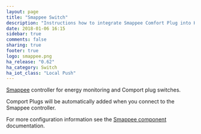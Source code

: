 ```yaml
---
layout: page
title: "Smappee Switch"
description: "Instructions how to integrate Smappee Comfort Plug into Home Assistant."
date: 2018-01-06 16:15
sidebar: true
comments: false
sharing: true
footer: true
logo: smappee.png
ha_release: "0.62"
ha_category: Switch
ha_iot_class: "Local Push"
---
```


[Smappee](https://www.smappee.com/) controller for energy monitoring and Comport plug switches.

Comport Plugs will be automatically added when you connect to the Smappee controller.

For more configuration information see the [Smappee component](/components/smappee/) documentation.
